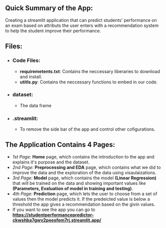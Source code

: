 ## Quick Summary of the App:
Creating a streamlit application that can predict students' performance on an exam based on attributs the user enters with a recommendation system to help the student improve their performance.
## Files:
- ### Code Files:
  - **requiremetents.txt**: Contains the neccessary liberaries to download and install.
  - **utitls.py**: Contains the neccessary functions to embed in our code.
- ### dataset:
  - The data frame
- ### .streamlit:
  - To remove the side bar of the app and control other cofigurations.
## The Application Contains **4 Pages**:
  - *1st Page:* **Home** page, which contains the introduction to the app and explains it's purpose and the dataset.
  - *2nd Page:* **Preprocessing and EDA** page, which contains what we did to improve the data and the exploration of the data using visaulaizations.
  - *3rd Page:* **Model** page, which contains the model **(Linear Regression)** that will be trained on the data and showing important values like **(Parameters, Evaluation of model in training and testing)**.
  - *4th Page:* **Prediction** page, which lets the user to choose from a set of values then the model predicts it. If the predeicted value is below a threshold the app gives a recommendation based on the givin values.
- If you want to see the app you can go to **https://studentperformancepredictor-ckwshba7gwv2peesfem7rj.streamlit.app/**

